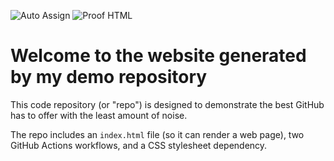 ![Auto Assign](https://github.com/React-js-Mastery/demo-repository/actions/workflows/auto-assign.yml/badge.svg)
![Proof HTML](https://github.com/React-js-Mastery/demo-repository/actions/workflows/proof-html.yml/badge.svg)

# Welcome to the website generated by my demo repository
This code repository (or "repo") is designed to demonstrate the best GitHub has to offer with the least amount of noise.

The repo includes an `index.html` file (so it can render a web page), two GitHub Actions workflows, and a CSS stylesheet dependency.

